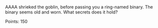 AAAA shrieked the goblin, before passing you a ring-named binary. The binary seems old and worn. What secrets does it hold?

Points: 150
